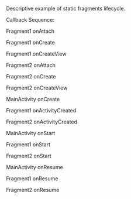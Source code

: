 Descriptive example of static fragments lifecycle.

Callback Sequence: 

Fragment1 onAttach 

Fragment1 onCreate 

Fragment1 onCreateView

Fragment2 onAttach

Fragment2 onCreate

Fragment2 onCreateView

MainActivity onCreate

Fragment1 onActivityCreated

Fragment2 onActivityCreated

MainActivity onStart

Fragment1 onStart

Fragment2 onStart

MainActivity onResume

Fragment1 onResume

Fragment2 onResume
